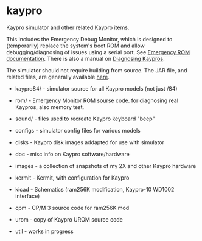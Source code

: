 # kaypro

Kaypro simulator and other related Kaypro items.

This includes the Emergency Debug Monitor, which is designed to (temporarily) replace
the system's boot ROM and allow debugging/diagnosing of issues using a serial port.
See [Emergency ROM documentation](rom/doc/monitor.pdf).
There is also a manual on [Diagnosing Kaypros](rom/doc/diags.pdf).

The simulator should not require building from source. The JAR file, and related files,
are generally available [here](http://sebhc.durgadas.com/kaypro/).

-   kaypro84/ - simulator source for all Kaypro models (not just /84)

-   rom/ - Emergency Monitor ROM sourse code. for diagnosing real Kaypros, also memory test.

-   sound/ - files used to recreate Kaypro keyboard "beep"

-   configs - simulator config files for various models

-   disks - Kaypro disk images addapted for use with simulator

-   doc - misc info on Kaypro software/hardware

-   images - a collection of snapshots of my 2X and other Kaypro hardware

-   kermit - Kermit, with configuration for Kaypro

-   kicad - Schematics (ram256K modification, Kaypro-10 WD1002 interface)

-   cpm - CP/M 3 source code for ram256K mod

-   urom - copy of Kaypro UROM source code

-   util - works in progress
